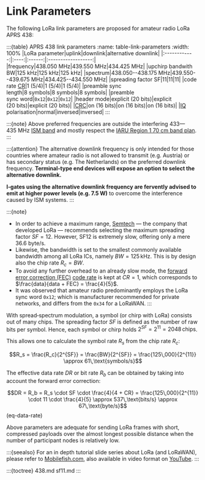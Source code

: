 # Link Parameters
The following LoRa link parameters are proposed for amateur radio LoRa APRS&nbsp;438:

:::{table} APRS 438 link parameters
:name: table-link-parameters
:width: 100%
|LoRa parameter|uplink|downlink|alternative downlink|
|:------------:|:----:|:------:|:------------------:|
|frequency|438.050&nbsp;MHz|439.550&nbsp;MHz|434.425&nbsp;MHz|
|upchirp bandwith BW|125&nbsp;kHz|125&nbsp;kHz|125&nbsp;kHz|
|spectrum|438.050--438.175&nbsp;MHz|439.550--439.675&nbsp;MHz|434.425--434.550&nbsp;MHz|
|spreading factor SF|11|11|11|
|code rate [CR](https://en.wikipedia.org/wiki/Code_rate)|1 (5/4)|1 (5/4)|1 (5/4)|
|preamble sync length|8&nbsp;symbols|8&nbsp;symbols|8&nbsp;symbols|
|preamble sync&nbsp;word|`0x12`|`0x12`|`0x12`|
|header mode|explicit (20&nbsp;bits)|explicit (20&nbsp;bits)|explicit (20&nbsp;bits)|
|[CRC](https://en.wikipedia.org/wiki/Cyclic_redundancy_check)|on (16&nbsp;bits)|on (16&nbsp;bits)|on (16&nbsp;bits)|
|[IQ](https://en.wikipedia.org/wiki/In-phase_and_quadrature_components) polarisation|normal|inversed|inversed|
:::

:::{note}
Above preferred frequencies are outside the interfering 433—435&nbsp;MHz [ISM band](https://en.wikipedia.org/wiki/ISM_radio_band) and
mostly respect the [IARU Region 1 70&nbsp;cm band plan](https://www.iaru-r1.org/wp-content/uploads/2021/03/UHF-Bandplan.pdf).
:::

:::{attention}
The alternative downlink frequency is only intended for those countries where amateur radio is not allowed to transmit (e.g. Austria) or has secondary status (e.g. The Netherlands) on the preferred downlink frequency. **Terminal-type end devices will expose an option to select the alternative downlink.**

**I‑gates using the alternative downlink frequency are fervently advised to emit at higher power levels (e.g. 7.5&nbsp;W)** to overcome the interference caused by ISM systems.
:::

:::{note}
- In order to achieve a maximum range, [Semtech](https://en.wikipedia.org/wiki/Semtech) —&nbsp;the company that developed LoRa&nbsp;— recommends selecting the maximum spreading factor $SF = 12$. However, SF12 is extremely slow, offering only a mere 36.6&nbsp;byte/s.
- Likewise, the bandwidth is set to the smallest commonly available bandwidth among all LoRa ICs, namely $BW = 125\,\text{kHz}$. This is by design also the chip rate $R_c = BW$.
- To avoid any further overhead to an already slow mode, the [forward error correction (FEC)](https://en.wikipedia.org/wiki/Error_correction_code#Forward_error_correction) [code rate](https://en.wikipedia.org/wiki/Code_rate) is kept at $CR = 1$, which corresponds to $\frac{data}{data + FEC} = \frac{4}{5}$.
- It was observed that amateur radio predominantly employs the LoRa sync word `0x12`; which is manufacturer recommended for private networks, and differs from the `0x34` for a LoRaWAN.
:::

With spread‑spectrum modulation, a symbol (or chirp with LoRa) consists out of many chips.
The spreading factor $SF$ is defined as the number of raw bits per symbol. Hence, each symbol or chirp holds $2^{SF} = 2^{11} = 2048\,\text{chips}$.

This allows one to calculate the symbol rate $R_s$ from the chip rate $R_c$:

$$R_s = \frac{R_c}{2^{SF}} = \frac{BW}{2^{SF}} = \frac{125\,000}{2^{11}} \approx 61\,\text{symbols/s}$$

The effective data rate $DR$ or bit rate $R_b$ can be obtained by taking into account the forward error correction:

$$DR = R_b = R_s \cdot SF \cdot \frac{4}{4 + CR} = \frac{125\,000}{2^{11}} \cdot 11 \cdot \frac{4}{5} \approx 537\,\text{bits/s} \approx 67\,\text{byte/s}$$ (eq-data-rate)

Above parameters are adequate for sending LoRa frames with short, compressed payloads over the almost longest possible distance when the number of participant nodes is relatively low.

:::{seealso}
For an in depth tutorial slide series about LoRa (and LoRaWAN), please refer to [Mobilefish.com](https://www.mobilefish.com/developer/lorawan/lorawan_quickguide_tutorial.html), also available in video format on [YouTube](https://youtube.com/playlist?list=PLmL13yqb6OxdeOi97EvI8QeO8o-PqeQ0g).
:::

:::{toctree}
438.md
sf11.md
:::
